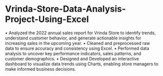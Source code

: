 # Vrinda-Store-Data-Analysis-Project-Using-Excel
• Analyzed the 2022 annual sales report for Vrinda Store to identify trends, understand customer behavior, and generate 
  actionable insights for increasing sales in the upcoming year. 
• Cleaned and preprocessed raw data to ensure accuracy and consistency using Excel. 
• Performed data analysis to uncover key performance indicators, sales patterns, and customer demographics. 
• Designed and Developed an interactive dashboard to visualize data trends using Charts, enabling store managers to make 
  informed business decisions.
